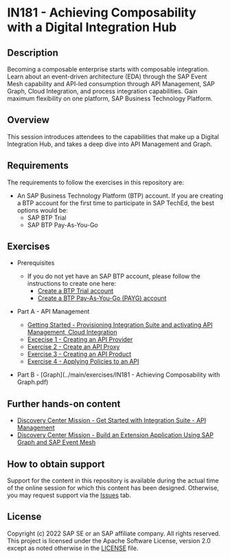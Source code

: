 # IN181 - Achieving Composability with a Digital Integration Hub

## Description

Becoming a composable enterprise starts with composable integration. Learn about an event-driven architecture (EDA) through the SAP Event Mesh capability and API-led consumption through API Management, SAP Graph, Cloud Integration, and process integration capabilities. Gain maximum flexibility on one platform, SAP Business Technology Platform.

## Overview

This session introduces attendees to the capabilities that make up a Digital Integration Hub, and takes a deep dive into API Management and Graph. 

## Requirements

The requirements to follow the exercises in this repository are:
- An SAP Business Technology Platform (BTP) account. If you are creating a BTP account for the first time to participate in SAP TechEd, the best options would be: 
    - SAP BTP Trial
    - SAP BTP Pay-As-You-Go 

## Exercises

- Prerequisites
    - If you do not yet have an SAP BTP account, please follow the instructions to create one here:
        - [Create a BTP Trial account](https://developers.sap.com/tutorials/hcp-create-trial-account.html)
        - [Create a BTP Pay-As-You-Go (PAYG) account](https://store.sap.com/dcp/en/product/display-9999951781_live_v1)
     
- Part A - API Management
     - [Getting Started - Provisioning Integration Suite and activating API Management, Cloud Integration](../main/exercises/exercise0/README.md)
     - [Excecise 1 - Creating an API Provider](../main/exercises/exercise1/README.md)
     - [Exercise 2 - Create an API Proxy](../main/exercises/exercise2/README.md)
     - [Exercise 3 - Creating an API Product](../main/exercises/exercise3/README.md)
     - [Exercise 4 - Applying Policies to an API](../main/exercises/exercise4/README.md)
    
- Part B - [Graph](../main/exercises/IN181 - Achieving Composability with Graph.pdf)
    
## Further hands-on content
- [Discovery Center Mission - Get Started with Integration Suite - API Management](https://discovery-center.cloud.sap/missiondetail/3062/3072/)
- [Discovery Center Mission - Build an Extension Application Using SAP Graph and SAP Event Mesh](https://discovery-center.cloud.sap/missiondetail/3702/3745/)

## How to obtain support

Support for the content in this repository is available during the actual time of the online session for which this content has been designed. Otherwise, you may request support via the [Issues](../../issues) tab.

## License
Copyright (c) 2022 SAP SE or an SAP affiliate company. All rights reserved. This project is licensed under the Apache Software License, version 2.0 except as noted otherwise in the [LICENSE](LICENSES/Apache-2.0.txt) file.
